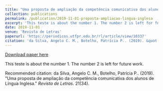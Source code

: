 ```yaml
---
title: "Uma proposta de ampliação da competência comunicativa dos alunos de Língua Inglesa "
collection: publications
permalink: /publication/2019-11-01-proposta-ampliacao-lingua-inglesa
excerpt: 'This teste is about the number 1. The number 2 is left for future work.'
date: 2019-11-01
venue: 'Revista de Letras'
paperurl: 'https://periodicos.utfpr.edu.br/rl/article/view/10337'
citation: 'da Silva, Angelo C. M., Botelho, Patrícia P.. (2019). &quot;Uma proposta de ampliação da competência comunicativa dos alunos de Língua Inglesa.&quot; <i>Revista de Letras</i>. 21(34).'
---
```


<a href='https://periodicos.utfpr.edu.br/rl/article/view/10337'>Download paper here</a>

This teste is about the number 1. The number 2 is left for future work.

Recommended citation: da Silva, Angelo C. M., Botelho, Patrícia P.. (2019). "Uma proposta de ampliação da competência comunicativa dos alunos de Língua Inglesa." <i>Revista de Letras</i>. 21(34).